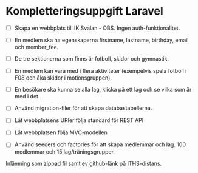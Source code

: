 # Kompletteringsuppgift Laravel

- [ ] Skapa en webbplats till IK Svalan - OBS. Ingen auth-funktionalitet.

- [ ] En medlem ska ha egenskaperna firstname, lastname, birthday, email och member_fee.

- [ ] De tre sektionerna som finns är fotboll, skidor och gymnastik.

- [ ] En medlem kan vara med i flera aktiviteter (exempelvis spela fotboll i F08 och åka skidor i motionsgruppen).

- [ ] En besökare ska kunna se alla lag, klicka på ett lag och se vilka som är med i det.

- [ ] Använd migration-filer för att skapa databastabellerna.

- [ ] Låt webbplatsens URIer följa standard för REST API

- [ ] Låt webbplatsen följa MVC-modellen

- [ ] Använd seeders och factories för att skapa medlemmar och lag. 100 medlemmar och 15 lag/träningsgrupper.

Inlämning som zippad fil samt ev github-länk på ITHS-distans.
